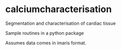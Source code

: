 # calciumcharacterisation
Segmentation and characterisation of cardiac tissue

Sample routines in a python package

Assumes data comes in imaris format.

